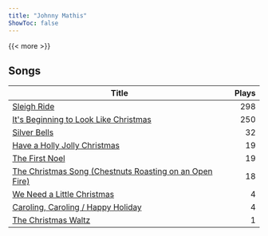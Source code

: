 ```yaml
---
title: "Johnny Mathis"
ShowToc: false
---
```


{{< more >}}

## Songs
Title | Plays 
----- | -----: 
[Sleigh Ride](/songs/sleigh-ride) | 298
[It's Beginning to Look Like Christmas](/songs/its-beginning-to-look-like-christmas) | 250
[Silver Bells](/songs/silver-bells) | 32
[Have a Holly Jolly Christmas](/songs/have-a-holly-jolly-christmas) | 19
[The First Noel](/songs/the-first-noel) | 19
[The Christmas Song (Chestnuts Roasting on an Open Fire)](/songs/the-christmas-song-chestnuts-roasting-on-an-open-fire) | 18
[We Need a Little Christmas](/songs/we-need-a-little-christmas) | 4
[Caroling, Caroling / Happy Holiday](/songs/caroling-caroling-happy-holiday) | 4
[The Christmas Waltz](/songs/the-christmas-waltz) | 1

